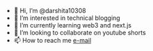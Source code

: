 - 👋 Hi, I’m @darshita10308
- 👀 I’m interested in technical blogging
- 🌱 I’m currently learning web3 and next.js
- 💞️ I’m looking to collaborate on youtube shorts
- 📫 How to reach me [e-mail](mailto:rebellion10308@gmail.com)

<!---
darshita10308/darshita10308 is a ✨ special ✨ repository because its `README.md` (this file) appears on your GitHub profile.
You can click the Preview link to take a look at your changes.
--->
